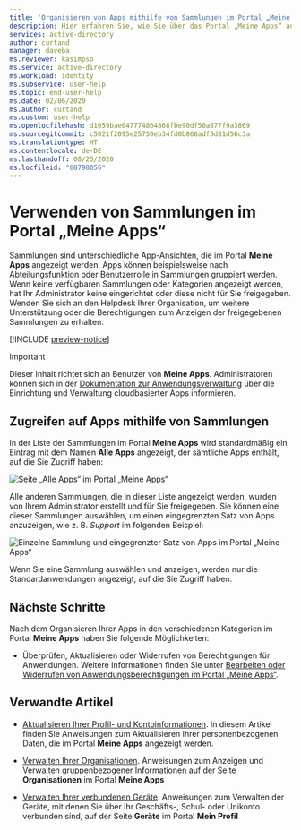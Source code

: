 ```yaml
---
title: 'Organisieren von Apps mithilfe von Sammlungen im Portal „Meine Apps“: Azure Active Directory | Microsoft-Dokumentation'
description: Hier erfahren Sie, wie Sie über das Portal „Meine Apps“ auf Sammlungen für die cloudbasierten Apps Ihrer Organisation zugreifen und sie verwalten.
services: active-directory
author: curtand
manager: daveba
ms.reviewer: kasimpso
ms.service: active-directory
ms.workload: identity
ms.subservice: user-help
ms.topic: end-user-help
ms.date: 02/06/2020
ms.author: curtand
ms.custom: user-help
ms.openlocfilehash: d1059bae047774864868fbe90df50a877f9a3869
ms.sourcegitcommit: c5021f2095e25750eb34fd0b866adf5d81d56c3a
ms.translationtype: HT
ms.contentlocale: de-DE
ms.lasthandoff: 08/25/2020
ms.locfileid: "88798056"
---
```

# <a name="use-collections-in-the-my-apps-portal"></a>Verwenden von Sammlungen im Portal „Meine Apps“

Sammlungen sind unterschiedliche App-Ansichten, die im Portal **Meine Apps** angezeigt werden. Apps können beispielsweise nach Abteilungsfunktion oder Benutzerrolle in Sammlungen gruppiert werden. Wenn keine verfügbaren Sammlungen oder Kategorien angezeigt werden, hat Ihr Administrator keine eingerichtet oder diese nicht für Sie freigegeben. Wenden Sie sich an den Helpdesk Ihrer Organisation, um weitere Unterstützung oder die Berechtigungen zum Anzeigen der freigegebenen Sammlungen zu erhalten.

[!INCLUDE [preview-notice](../../../includes/active-directory-end-user-my-apps-and-workspaces.md)]

>[!Important]
>Dieser Inhalt richtet sich an Benutzer von **Meine Apps**. Administratoren können sich in der [Dokumentation zur Anwendungsverwaltung](../manage-apps/access-panel-collections.md) über die Einrichtung und Verwaltung cloudbasierter Apps informieren.

## <a name="access-apps-using-collections"></a>Zugreifen auf Apps mithilfe von Sammlungen

In der Liste der Sammlungen im Portal **Meine Apps** wird standardmäßig ein Eintrag mit dem Namen **Alle Apps** angezeigt, der sämtliche Apps enthält, auf die Sie Zugriff haben:

![Seite „Alle Apps“ im Portal „Meine Apps“](media/my-applications-portal-workspaces/my-apps-all.png)

Alle anderen Sammlungen, die in dieser Liste angezeigt werden, wurden von Ihrem Administrator erstellt und für Sie freigegeben. Sie können eine dieser Sammlungen auswählen, um einen eingegrenzten Satz von Apps anzuzeigen, wie z. B. *Support* im folgenden Beispiel:

![Einzelne Sammlung und eingegrenzter Satz von Apps im Portal „Meine Apps“](media/my-applications-portal-workspaces/my-apps-workspace.png)

Wenn Sie eine Sammlung auswählen und anzeigen, werden nur die Standardanwendungen angezeigt, auf die Sie Zugriff haben.

## <a name="next-steps"></a>Nächste Schritte

Nach dem Organisieren Ihrer Apps in den verschiedenen Kategorien im Portal **Meine Apps** haben Sie folgende Möglichkeiten:

- Überprüfen, Aktualisieren oder Widerrufen von Berechtigungen für Anwendungen. Weitere Informationen finden Sie unter [Bearbeiten oder Widerrufen von Anwendungsberechtigungen im Portal „Meine Apps“](my-applications-portal-permissions-saved-accounts.md).

## <a name="related-articles"></a>Verwandte Artikel

- [Aktualisieren Ihrer Profil- und Kontoinformationen](my-account-portal-overview.md). In diesem Artikel finden Sie Anweisungen zum Aktualisieren Ihrer personenbezogenen Daten, die im Portal **Meine Apps** angezeigt werden.

- [Verwalten Ihrer Organisationen](my-account-portal-organizations-page.md). Anweisungen zum Anzeigen und Verwalten gruppenbezogener Informationen auf der Seite **Organisationen** im Portal **Meine Apps**

- [Verwalten Ihrer verbundenen Geräte](my-account-portal-devices-page.md). Anweisungen zum Verwalten der Geräte, mit denen Sie über Ihr Geschäfts-, Schul- oder Unikonto verbunden sind, auf der Seite **Geräte** im Portal **Mein Profil**